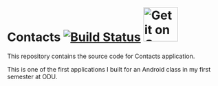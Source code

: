 # Contacts [![Build Status]()]() <a style="margin-bottom: 0;" href='https://play.google.com/store/apps/details?id=com.phoenix.nehaniphadkar.contacts'><img alt='Get it on Google Play' src='#' height="80px"/></a>

This repository contains the source code for Contacts application.

This is one of the first applications I built for an Android class in my first semester at ODU.
